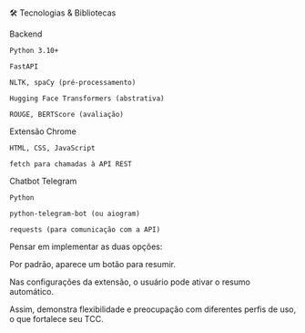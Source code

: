 🛠️ Tecnologias & Bibliotecas

Backend

    Python 3.10+

    FastAPI

    NLTK, spaCy (pré-processamento)

    Hugging Face Transformers (abstrativa)

    ROUGE, BERTScore (avaliação)

Extensão Chrome

    HTML, CSS, JavaScript

    fetch para chamadas à API REST

Chatbot Telegram

    Python

    python-telegram-bot (ou aiogram)

    requests (para comunicação com a API)


Pensar em implementar as duas opções:

Por padrão, aparece um botão para resumir.

Nas configurações da extensão, o usuário pode ativar o resumo automático.

Assim, demonstra flexibilidade e preocupação com diferentes perfis de uso, o que fortalece seu TCC.
